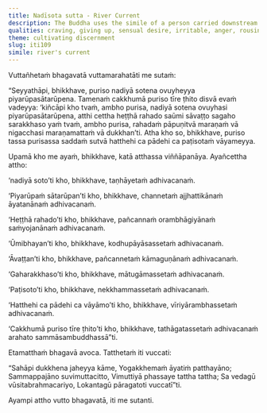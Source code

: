 ```yaml
---
title: Nadīsota sutta - River Current
description: The Buddha uses the simile of a person carried downstream by a lovely and alluring river current to illustrate the painful results of craving and indulgence in the internal sense bases.
qualities: craving, giving up, sensual desire, irritable, anger, rousing of energy
theme: cultivating discernment
slug: iti109
simile: river's current
---
```


Vuttañhetaṁ bhagavatā vuttamarahatāti me sutaṁ:

“Seyyathāpi, bhikkhave, puriso nadiyā sotena ovuyheyya piyarūpasātarūpena. Tamenaṁ cakkhumā puriso tīre ṭhito disvā evaṁ vadeyya: ‘kiñcāpi kho tvaṁ, ambho purisa, nadiyā sotena ovuyhasi piyarūpasātarūpena, atthi cettha heṭṭhā rahado saūmi sāvaṭṭo sagaho sarakkhaso yaṁ tvaṁ, ambho purisa, rahadaṁ pāpuṇitvā maraṇaṁ vā nigacchasi maraṇamattaṁ vā dukkhan’ti. Atha kho so, bhikkhave, puriso tassa purisassa saddaṁ sutvā hatthehi ca pādehi ca paṭisotaṁ vāyameyya.

Upamā kho me ayaṁ, bhikkhave, katā atthassa viññāpanāya. Ayañcettha attho:

‘nadiyā soto’ti kho, bhikkhave, taṇhāyetaṁ adhivacanaṁ.

‘Piyarūpaṁ sātarūpan’ti kho, bhikkhave, channetaṁ ajjhattikānaṁ āyatanānaṁ adhivacanaṁ.

‘Heṭṭhā rahado’ti kho, bhikkhave, pañcannaṁ orambhāgiyānaṁ saṁyojanānaṁ adhivacanaṁ.

‘Ūmibhayan’ti kho, bhikkhave, kodhupāyāsassetaṁ adhivacanaṁ.

‘Āvaṭṭan’ti kho, bhikkhave, pañcannetaṁ kāmaguṇānaṁ adhivacanaṁ.

‘Gaharakkhaso’ti kho, bhikkhave, mātugāmassetaṁ adhivacanaṁ.

‘Paṭisoto’ti kho, bhikkhave, nekkhammassetaṁ adhivacanaṁ.

‘Hatthehi ca pādehi ca vāyāmo’ti kho, bhikkhave, vīriyārambhassetaṁ adhivacanaṁ.

‘Cakkhumā puriso tīre ṭhito’ti kho, bhikkhave, tathāgatassetaṁ adhivacanaṁ arahato sammāsambuddhassā”ti.

Etamatthaṁ bhagavā avoca. Tatthetaṁ iti vuccati:

“Sahāpi dukkhena jaheyya kāme,
Yogakkhemaṁ āyatiṁ patthayāno;
Sammappajāno suvimuttacitto,
Vimuttiyā phassaye tattha tattha;
Sa vedagū vūsitabrahmacariyo,
Lokantagū pāragatoti vuccatī”ti.

Ayampi attho vutto bhagavatā, iti me sutanti.

